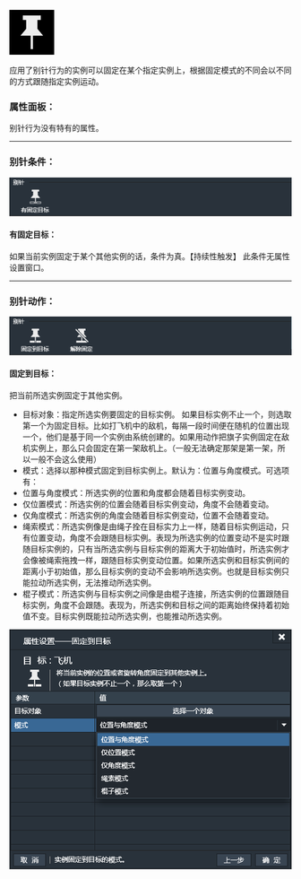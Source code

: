 ![](564d7edd467c2.png)

应用了别针行为的实例可以固定在某个指定实例上，根据固定模式的不同会以不同的方式跟随指定实例运动。
### 属性面板：
别针行为没有特有的属性。

------------

### 别针条件：
![](563321803b5d1.png)
#### 有固定目标：
如果当前实例固定于某个其他实例的话，条件为真。【持续性触发】
此条件无属性设置窗口。

------------

### 别针动作：
![](5633218020188.png)
#### 固定到目标：
把当前所选实例固定于其他实例。
- 目标对象：指定所选实例要固定的目标实例。
如果目标实例不止一个，则选取第一个为固定目标。比如打飞机中的敌机，每隔一段时间便在随机的位置出现一个，他们是基于同一个实例由系统创建的。如果用动作把旗子实例固定在敌机实例上，那么只会固定在第一架敌机上。（一般无法确定那架是第一架，所以一般不会这么使用）
- 模式：选择以那种模式固定到目标实例上。默认为：位置与角度模式。可选项有：
 - 位置与角度模式：所选实例的位置和角度都会随着目标实例变动。
 - 仅位置模式：所选实例的位置会随着目标实例变动，角度不会随着变动。
 - 仅角度模式：所选实例的角度会随着目标实例变动，位置不会随着变动。
 - 绳索模式：所选实例像是由绳子拴在目标实力上一样，随着目标实例运动，只有位置变动，角度不会跟随目标实例。表现为所选实例的位置变动不是实时跟随目标实例的，只有当所选实例与目标实例的距离大于初始值时，所选实例才会像被绳索拖拽一样，跟随目标实例变动位置。如果所选实例和目标实例间的距离小于初始值，那么目标实例的变动不会影响所选实例。也就是目标实例只能拉动所选实例，无法推动所选实例。
 - 棍子模式：所选实例与目标实例之间像是由棍子连接，所选实例的位置跟随目标实例，角度不会跟随。表现为，所选实例和目标之间的距离始终保持着初始值不变。目标实例既能拉动所选实例，也能推动所选实例。

![](563321802fbf2.png)